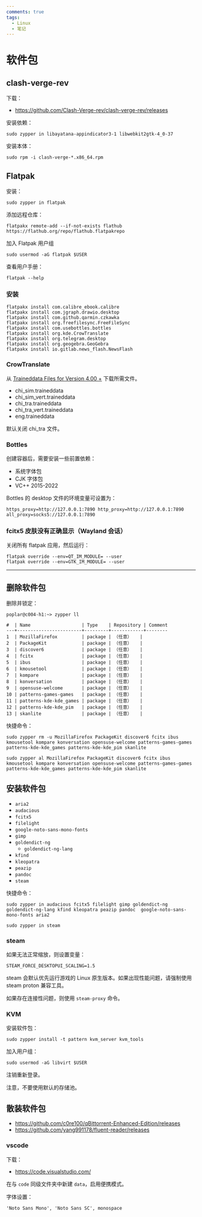 ```yaml
---
comments: true
tags:
  - Linux
  - 笔记
---
```


# 软件包

## clash-verge-rev

下载：

- <https://github.com/Clash-Verge-rev/clash-verge-rev/releases>

安装依赖：

```
sudo zypper in libayatana-appindicator3-1 libwebkit2gtk-4_0-37
```

安装本体：

```
sudo rpm -i clash-verge-*.x86_64.rpm
```

## Flatpak

安装：

```
sudo zypper in flatpak
```

添加远程仓库：

```
flatpakx remote-add --if-not-exists flathub https://flathub.org/repo/flathub.flatpakrepo
```

加入 Flatpak 用户组

```
sudo usermod -aG flatpak $USER
```

查看用户手册：

```
flatpak --help
```

### 安装

```
flatpakx install com.calibre_ebook.calibre
flatpakx install com.jgraph.drawio.desktop
flatpakx install com.github.qarmin.czkawka
flatpakx install org.freefilesync.FreeFileSync
flatpakx install com.usebottles.bottles
flatpakx install org.kde.CrowTranslate
flatpakx install org.telegram.desktop
flatpakx install org.geogebra.GeoGebra
flatpakx install io.gitlab.news_flash.NewsFlash
```

### CrowTranslate

从 [Traineddata Files for Version 4.00 +](https://tesseract-ocr.github.io/tessdoc/Data-Files.html) 下载所需文件。

- chi_sim.traineddata
- chi_sim_vert.traineddata
- chi_tra.traineddata
- chi_tra_vert.traineddata
- eng.traineddata

默认关闭 chi_tra 文件。

### Bottles

创建容器后，需要安装一些前置依赖：

- 系统字体包
- CJK 字体包
- VC++ 2015-2022

Bottles 的 desktop 文件的环境变量可设置为：

```
https_proxy=http://127.0.0.1:7890 http_proxy=http://127.0.0.1:7890 all_proxy=socks5://127.0.0.1:7890
```

### fcitx5 皮肤没有正确显示（Wayland 会话）

关闭所有 flatpak 应用，然后运行：

```shell
flatpak override --env=QT_IM_MODULE= --user
flatpak override --env=GTK_IM_MODULE= --user
```

----

## 删除软件包

删除并锁定：

```
poplar@c004-h1:~> zypper ll

#  | Name                   | Type    | Repository | Comment
---+------------------------+---------+------------+--------
1  | MozillaFirefox         | package | （任意）   | 
2  | PackageKit             | package | （任意）   | 
3  | discover6              | package | （任意）   | 
4  | fcitx                  | package | （任意）   | 
5  | ibus                   | package | （任意）   | 
6  | kmousetool             | package | （任意）   | 
7  | kompare                | package | （任意）   | 
8  | konversation           | package | （任意）   | 
9  | opensuse-welcome       | package | （任意）   | 
10 | patterns-games-games   | package | （任意）   | 
11 | patterns-kde-kde_games | package | （任意）   | 
12 | patterns-kde-kde_pim   | package | （任意）   | 
13 | skanlite               | package | （任意）   |
```

快捷命令：

```
sudo zypper rm -u MozillaFirefox PackageKit discover6 fcitx ibus kmousetool kompare konversation opensuse-welcome patterns-games-games patterns-kde-kde_games patterns-kde-kde_pim skanlite
```
```
sudo zypper al MozillaFirefox PackageKit discover6 fcitx ibus kmousetool kompare konversation opensuse-welcome patterns-games-games patterns-kde-kde_games patterns-kde-kde_pim skanlite
```

## 安装软件包

- `aria2`
- `audacious`
- `fcitx5`
- `filelight`
- `google-noto-sans-mono-fonts`
- `gimp`
- `goldendict-ng`
  - `goldendict-ng-lang`
- `kfind`
- `kleopatra`
- `peazip`
- `pandoc`
- `steam`

快捷命令：

```
sudo zypper in audacious fcitx5 filelight gimp goldendict-ng goldendict-ng-lang kfind kleopatra peazip pandoc  google-noto-sans-mono-fonts aria2
```
```
sudo zypper in steam
```

### steam

如果无法正常缩放，则设置变量：

```
STEAM_FORCE_DESKTOPUI_SCALING=1.5
```

steam 会默认优先运行游戏的 Linux 原生版本。如果出现性能问题，请强制使用 steam proton 兼容工具。

如果存在连接性问题，则使用 `steam-proxy` 命令。

### KVM

安装软件包：

```
sudo zypper install -t pattern kvm_server kvm_tools
```

加入用户组：

```
sudo usermod -aG libvirt $USER
```

注销重新登录。

注意，不要使用默认的存储池。

## 散装软件包

- <https://github.com/c0re100/qBittorrent-Enhanced-Edition/releases>
- <https://github.com/yang991178/fluent-reader/releases>

### vscode

下载：

- <https://code.visualstudio.com/>

在与 `code` 同级文件夹中新建 `data`，启用便携模式。

字体设置：

```
'Noto Sans Mono', 'Noto Sans SC', monospace
```